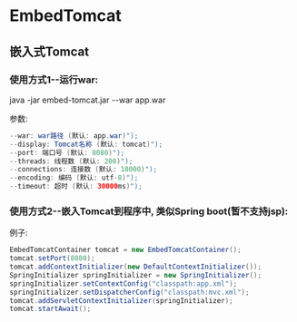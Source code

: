# EmbedTomcat
## 嵌入式Tomcat

### 使用方式1--运行war:
java -jar embed-tomcat.jar --war app.war

参数:
``` java
--war: war路径 (默认: app.war)");
--display: Tomcat名称 (默认: tomcat)");
--port: 端口号 (默认: 8080)");
--threads: 线程数 (默认: 200)");
--connections: 连接数 (默认: 10000)");
--encoding: 编码 (默认: utf-8)");
--timeout: 超时 (默认: 30000ms)");
```

### 使用方式2--嵌入Tomcat到程序中, 类似Spring boot(暂不支持jsp):

例子:
``` java
EmbedTomcatContainer tomcat = new EmbedTomcatContainer();
tomcat.setPort(8080);
tomcat.addContextInitializer(new DefaultContextInitializer());
SpringInitializer springInitializer = new SpringInitializer();
springInitializer.setContextConfig("classpath:app.xml");
springInitializer.setDispatcherConfig("classpath:mvc.xml");
tomcat.addServletContextInitializer(springInitializer);
tomcat.startAwait();
```
